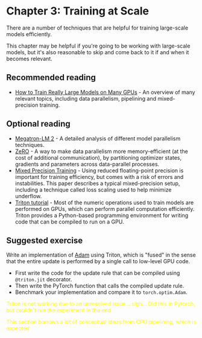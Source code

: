 # Chapter 3: Training at Scale

There are a number of techniques that are helpful for training large-scale models efficiently.

This chapter may be helpful if you're going to be working with large-scale models, but it's also reasonable to skip and come back to it if and when it becomes relevant.

## Recommended reading

- [How to Train Really Large Models on Many GPUs](https://lilianweng.github.io/posts/2021-09-25-train-large/) - An overview of many relevant topics, including data parallelism, pipelining and mixed-precision training.

## Optional reading

- [Megatron-LM 2](https://arxiv.org/abs/2104.04473) - A detailed analysis of different model parallelism techniques.
- [ZeRO](https://arxiv.org/abs/1910.02054) - A way to make data parallelism more memory-efficient (at the cost of additional communication), by partitioning optimizer states, gradients and parameters across data-parallel processes.
- [Mixed Precision Training](https://arxiv.org/abs/1710.03740) - Using reduced floating-point precision is important for training efficiency, but comes with a risk of errors and instabilities. This paper describes a typical mixed-precision setup, including a technique called loss scaling used to help minimize underflow.
- [Triton tutorial](https://triton-lang.org/master/getting-started/tutorials/01-vector-add.html) - Most of the numeric operations used to train models are performed on GPUs, which can perform parallel computation efficiently. Triton provides a Python-based programming environment for writing code that can be compiled to run on a GPU.

## Suggested exercise

Write an implementation of [Adam](https://arxiv.org/abs/1412.6980) using Triton, which is "fused" in the sense that the entire update is performed by a single call to low-level GPU code.

- First write the code for the update rule that can be compiled using `@triton.jit` decorator.
- Then write the PyTorch function that calls the compiled update rule.
- Benchmark your implementation and compare it to `torch.optim.Adam`.

<span style="color:yellow">Triton is not working due to an unresolved issue... sigh... Did this in Pytorch, but couldn't run the experiment in the end </span>

<span style="color:yellow">This section borrows a lot of conceptual ideas from CPU pipelining, which is expected </span>
